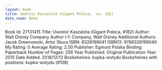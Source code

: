 ```yaml
---
layout: book
title: Uwolnić Kaszalota (Gigant Poleca,  no. 182)
date_read: None
---
```


Book Id: 27131415
Title: Uwolnić Kaszalota (Gigant Poleca, #182)
Author: Walt Disney Company
Author l-f: Company, Walt Disney
Additional Authors: Jacek Drewnowski, Artur Skura
ISBN: 8328199041
ISBN13: 9788328199040
My Rating: 0
Average Rating: 2.50
Publisher: Egmont Polska
Binding: Paperback
Number of Pages: 256
Year Published: 
Original Publication Year: 2015
Date Added: 2018/12/12
Bookshelves: kupka-wstydu
Bookshelves with positions: kupka-wstydu (#108)

